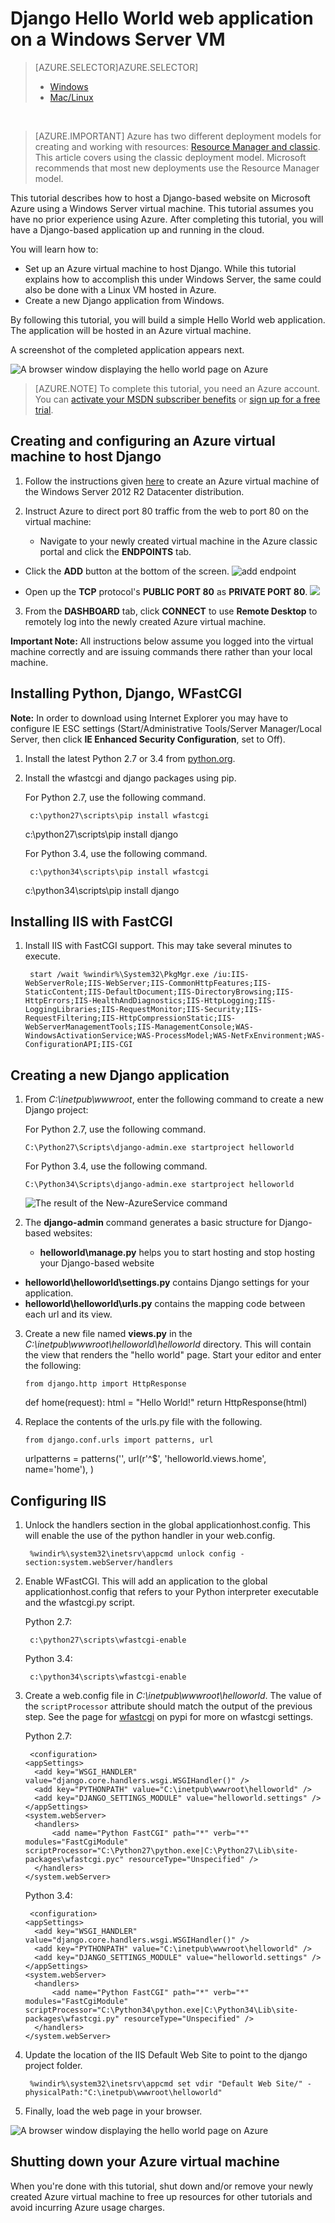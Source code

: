 <properties
    pageTitle="Python web app with Django | Microsoft Azure"
    description="This tutorial teaches you how to host a Django-based website on Azure using a Windows Server 2012 R2 Datacenter virtual machine using the classic deployment model."
    services="virtual-machines"
    documentationCenter="python"
    authors="huguesv"
    manager="wpickett"
    editor=""
    tags="azure-service-management"/>


<tags 
    ms.service="virtual-machines" 
    ms.workload="web" 
    ms.tgt_pltfrm="vm-windows" 
    ms.devlang="python" 
    ms.topic="article" 
    ms.date="08/04/2015" 
    ms.author="huvalo"/>


# Django Hello World web application on a Windows Server VM
> [AZURE.SELECTOR]AZURE.SELECTOR]
> 
> * [Windows](virtual-machines-python-django-web-app-windows-server.md)
> * [Mac/Linux](virtual-machines-python-django-web-app-linux.md)
> 
> 
<br>

> [AZURE.IMPORTANT] Azure has two different deployment models for creating and working with resources:  [Resource Manager and classic](../resource-manager-deployment-model.md).  This article covers using the classic deployment model. Microsoft recommends that most new deployments use the Resource Manager model.

This tutorial describes how to host a Django-based website on Microsoft
Azure using a Windows Server virtual machine. This tutorial assumes you have no prior experience using Azure. After completing this tutorial, you will have a Django-based application up and running in the cloud.

You will learn how to:

* Set up an Azure virtual machine to host Django. While this tutorial explains how to accomplish this under Windows Server, the same could also be done with a Linux VM hosted in Azure.
* Create a new Django application from Windows.

By following this tutorial, you will build a simple Hello World web
application. The application will be hosted in an Azure virtual machine.

A screenshot of the completed application appears next.

![A browser window displaying the hello world page on Azure][1]

> [AZURE.NOTE]
> To complete this tutorial, you need an Azure account. You can <a href="http://www.windowsazure.com/pricing/member-offers/msdn-benefits-details/" target="_blank">activate your MSDN subscriber benefits</a> or <a href="http://www.windowsazure.com/pricing/free-trial/" target="_blank">sign up for a free trial</a>.


## Creating and configuring an Azure virtual machine to host Django
1. Follow the instructions given [here](virtual-machines-windows-tutorial-classic-portal.md) to create an Azure virtual machine of the Windows Server 2012 R2 Datacenter distribution.

2. Instruct Azure to direct port 80 traffic from the web to port 80 on the virtual machine:

   * Navigate to your newly created virtual machine in the Azure classic portal and click the **ENDPOINTS** tab.
* Click the **ADD** button at the bottom of the screen.
![add endpoint](./media/virtual-machines-python-django-web-app-windows-server/django-helloworld-addendpoint.png)

* Open up the **TCP** protocol's **PUBLIC PORT 80** as **PRIVATE PORT 80**.
![][port80]


3. From the **DASHBOARD** tab, click **CONNECT** to use **Remote Desktop** to remotely log into the newly created Azure virtual machine.  

**Important Note:** All instructions below assume you logged into the virtual machine correctly and are issuing commands there rather than your local machine.

## <a id="setup"> </a>Installing Python, Django, WFastCGI
**Note:** In order to download using Internet Explorer you may have to configure IE ESC settings (Start/Administrative Tools/Server Manager/Local Server, then click  **IE Enhanced Security Configuration**, set to Off).

1. Install the latest Python 2.7 or 3.4 from [python.org](https://www.python.org/downloads/).
2. Install the wfastcgi and django packages using pip.

    For Python 2.7, use the following command.

        c:\python27\scripts\pip install wfastcgi
     c:\python27\scripts\pip install django

    For Python 3.4, use the following command.

        c:\python34\scripts\pip install wfastcgi
     c:\python34\scripts\pip install django


## Installing IIS with FastCGI
1. Install IIS with FastCGI support.  This may take several minutes to execute.

        start /wait %windir%\System32\PkgMgr.exe /iu:IIS-WebServerRole;IIS-WebServer;IIS-CommonHttpFeatures;IIS-StaticContent;IIS-DefaultDocument;IIS-DirectoryBrowsing;IIS-HttpErrors;IIS-HealthAndDiagnostics;IIS-HttpLogging;IIS-LoggingLibraries;IIS-RequestMonitor;IIS-Security;IIS-RequestFiltering;IIS-HttpCompressionStatic;IIS-WebServerManagementTools;IIS-ManagementConsole;WAS-WindowsActivationService;WAS-ProcessModel;WAS-NetFxEnvironment;WAS-ConfigurationAPI;IIS-CGI


## Creating a new Django application
1. From *C:\inetpub\wwwroot*, enter the following command to create a new Django project:

   For Python 2.7, use the following command.

       C:\Python27\Scripts\django-admin.exe startproject helloworld

   For Python 3.4, use the following command.

       C:\Python34\Scripts\django-admin.exe startproject helloworld

   ![The result of the New-AzureService command](./media/virtual-machines-python-django-web-app-windows-server/django-helloworld-cmd-new-azure-service.png)

2. The **django-admin** command generates a basic structure for Django-based websites:

   * **helloworld\manage.py** helps you to start hosting and stop hosting your Django-based website
* **helloworld\helloworld\settings.py** contains Django settings for your application.
* **helloworld\helloworld\urls.py** contains the mapping code between each url and its view.

3. Create a new file named **views.py** in the *C:\inetpub\wwwroot\helloworld\helloworld* directory. This will contain the view that renders the "hello world" page. Start your editor and enter the following:

       from django.http import HttpResponse
    def home(request):
        html = "<html><body>Hello World!</body></html>"
        return HttpResponse(html)
4. Replace the contents of the urls.py file with the following.

       from django.conf.urls import patterns, url
    urlpatterns = patterns('',
        url(r'^$', 'helloworld.views.home', name='home'),
    )


## Configuring IIS
1. Unlock the handlers section in the global applicationhost.config.  This will enable the use of the python handler in your web.config.

        %windir%\system32\inetsrv\appcmd unlock config -section:system.webServer/handlers
2. Enable WFastCGI.  This will add an application to the global applicationhost.config that refers to your Python interpreter executable and the wfastcgi.py script.

    Python 2.7:

        c:\python27\scripts\wfastcgi-enable

    Python 3.4:

        c:\python34\scripts\wfastcgi-enable
3. Create a web.config file in *C:\inetpub\wwwroot\helloworld*.  The value of the `scriptProcessor` attribute should match the output of the previous step.  See the page for [wfastcgi](https://pypi.python.org/pypi/wfastcgi) on pypi for more on wfastcgi settings.

    Python 2.7:

        <configuration>
       <appSettings>
         <add key="WSGI_HANDLER" value="django.core.handlers.wsgi.WSGIHandler()" />
         <add key="PYTHONPATH" value="C:\inetpub\wwwroot\helloworld" />
         <add key="DJANGO_SETTINGS_MODULE" value="helloworld.settings" />
       </appSettings>
       <system.webServer>
         <handlers>
             <add name="Python FastCGI" path="*" verb="*" modules="FastCgiModule" scriptProcessor="C:\Python27\python.exe|C:\Python27\Lib\site-packages\wfastcgi.pyc" resourceType="Unspecified" />
         </handlers>
       </system.webServer>
     </configuration>

    Python 3.4:

        <configuration>
       <appSettings>
         <add key="WSGI_HANDLER" value="django.core.handlers.wsgi.WSGIHandler()" />
         <add key="PYTHONPATH" value="C:\inetpub\wwwroot\helloworld" />
         <add key="DJANGO_SETTINGS_MODULE" value="helloworld.settings" />
       </appSettings>
       <system.webServer>
         <handlers>
             <add name="Python FastCGI" path="*" verb="*" modules="FastCgiModule" scriptProcessor="C:\Python34\python.exe|C:\Python34\Lib\site-packages\wfastcgi.py" resourceType="Unspecified" />
         </handlers>
       </system.webServer>
     </configuration>
4. Update the location of the IIS Default Web Site to point to the django project folder.

        %windir%\system32\inetsrv\appcmd set vdir "Default Web Site/" -physicalPath:"C:\inetpub\wwwroot\helloworld"
5. Finally, load the web page in your browser.


![A browser window displaying the hello world page on Azure][1]

## Shutting down your Azure virtual machine
When you're done with this tutorial, shut down and/or remove your newly created Azure virtual machine to free up resources for other tutorials and avoid incurring Azure usage charges.

[1]: ./media/virtual-machines-python-django-web-app-windows-server/django-helloworld-browser-azure.png

[port80]: ./media/virtual-machines-python-django-web-app-windows-server/django-helloworld-port80.png

[Web Platform Installer]: http://www.microsoft.com/web/downloads/platform.aspx
[python.org]: https://www.python.org/downloads/
[wfastcgi]: https://pypi.python.org/pypi/wfastcgi
